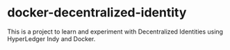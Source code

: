 # docker-decentralized-identity
This is a project to learn and experiment with Decentralized Identities using HyperLedger Indy and Docker.
